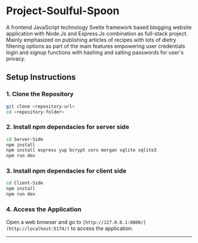 # Project-Soulful-Spoon

A frontend JavaScript technology Svelte framework based blogging website application with Node.Js and Express.Js combination as full-stack project. Mainly emphasized on publishing articles of recipes with lots of dietry filtering options as part of the main features empowering user credentials login and signup functions with hashing and salting passwords for user's privacy.

## **Setup Instructions**

### **1. Clone the Repository**

```bash
git clone <repository-url>
cd <repository-folder>
```

### **2. Install npm dependacies for server side**

```bash
cd Server-Side
npm install
npm install express yup bcrypt cors morgan sqlite sqlite3
npm run dev
```

### **3. Install npm dependacies for client side**

```bash
cd Client-Side
npm install
npm run dev
```

### **4. Access the Application**

Open a web browser and go to `[http://127.0.0.1:8000/](http://localhost:5174/)` to access the application.

---

